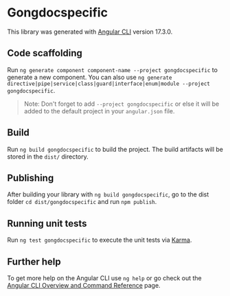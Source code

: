 # Gongdocspecific

This library was generated with [Angular CLI](https://github.com/angular/angular-cli) version 17.3.0.

## Code scaffolding

Run `ng generate component component-name --project gongdocspecific` to generate a new component. You can also use `ng generate directive|pipe|service|class|guard|interface|enum|module --project gongdocspecific`.
> Note: Don't forget to add `--project gongdocspecific` or else it will be added to the default project in your `angular.json` file. 

## Build

Run `ng build gongdocspecific` to build the project. The build artifacts will be stored in the `dist/` directory.

## Publishing

After building your library with `ng build gongdocspecific`, go to the dist folder `cd dist/gongdocspecific` and run `npm publish`.

## Running unit tests

Run `ng test gongdocspecific` to execute the unit tests via [Karma](https://karma-runner.github.io).

## Further help

To get more help on the Angular CLI use `ng help` or go check out the [Angular CLI Overview and Command Reference](https://angular.io/cli) page.
